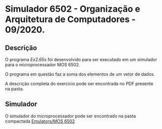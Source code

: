 # Simulador 6502 - Organização e Arquitetura de Computadores - 09/2020.
 
## Descrição
 
O programa *Ex2.65s* foi desenvolvido para ser executado em um simulador para o microprocessador MOS 6502.
 
O programa em questão faz a soma dos elementos de um vetor de dados.
 
A descrição completa do exercício pode ser encontrada no PDF presente na pasta.
 
 
## Simulador
 
O simulador do microprocessador pode ser encontrado na pasta compactada [Emulators/MOS 6502](https://github.com/mmussatto/EngComp/tree/master/OrgArq/Emulators/MOS%206502)


